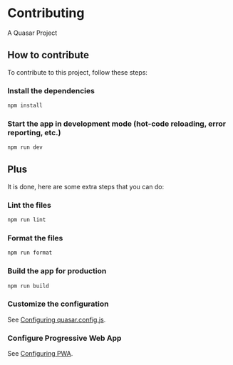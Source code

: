 # Contributing

A Quasar Project

## How to contribute

To contribute to this project, follow these steps:

### Install the dependencies

```bash
npm install
```

### Start the app in development mode (hot-code reloading, error reporting, etc.)

```bash
npm run dev
```

## Plus

It is done, here are some extra steps that you can do:

### Lint the files

```bash
npm run lint
```

### Format the files

```bash
npm run format
```

### Build the app for production

```bash
npm run build
```

### Customize the configuration

See [Configuring quasar.config.js](https://v2.quasar.dev/quasar-cli-vite/quasar-config-js).

### Configure Progressive Web App

See [Configuring PWA](https://quasar.dev/quasar-cli-vite/developing-pwa/introduction).
